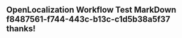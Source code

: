 <properties
ms.topic="hero-topic"
ms.test1="hero-topic"
ms.test2="test"/>

## OpenLocalization Workflow Test MarkDown f8487561-f744-443c-b13c-c1d5b38a5f37 thanks!
